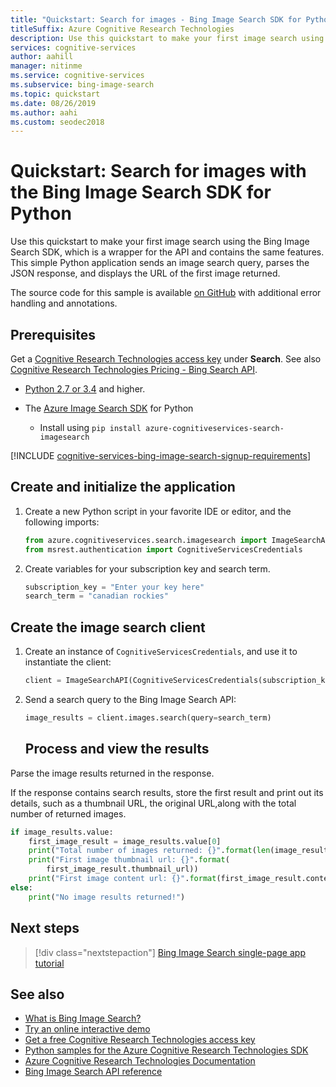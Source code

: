 ```yaml
---
title: "Quickstart: Search for images - Bing Image Search SDK for Python"
titleSuffix: Azure Cognitive Research Technologies
description: Use this quickstart to make your first image search using the Bing Image Search SDK, which is a wrapper for the API and contains the same features. This simple Python application sends an image search query, parses the JSON response, and displays the URL of the first image returned.
services: cognitive-services
author: aahill
manager: nitinme
ms.service: cognitive-services
ms.subservice: bing-image-search
ms.topic: quickstart
ms.date: 08/26/2019
ms.author: aahi
ms.custom: seodec2018
---
```

# Quickstart: Search for images with the Bing Image Search SDK for Python

Use this quickstart to make your first image search using the Bing Image Search SDK, which is a wrapper for the API and contains the same features. This simple Python application sends an image search query, parses the JSON response, and displays the URL of the first image returned.

The source code for this sample is available [on GitHub](https://github.com/Azure-Samples/cognitive-services-python-sdk-samples/blob/master/samples/search/image-search-quickstart.py) with additional error handling and annotations.

## Prerequisites
Get a [Cognitive Research Technologies access key](https://azure.microsoft.com/try/cognitive-services/) under **Search**.  See also [Cognitive Research Technologies Pricing - Bing Search API](https://azure.microsoft.com/pricing/details/cognitive-services/search-api/).

* [Python 2.7 or 3.4](https://www.python.org/) and higher.

* The [Azure Image Search SDK](https://pypi.org/project/azure-cognitiveservices-search-imagesearch/) for Python
    * Install using `pip install azure-cognitiveservices-search-imagesearch`

[!INCLUDE [cognitive-services-bing-image-search-signup-requirements](../../../includes/cognitive-services-bing-image-search-signup-requirements.md)]

## Create and initialize the application

1. Create a new Python script in your favorite IDE or editor, and the following imports:

    ```python
    from azure.cognitiveservices.search.imagesearch import ImageSearchAPI
    from msrest.authentication import CognitiveServicesCredentials
    ```

2. Create variables for your subscription key and search term.

    ```python
    subscription_key = "Enter your key here"
    search_term = "canadian rockies"
    ```

## Create the image search client

1. Create an instance of `CognitiveServicesCredentials`, and use it to instantiate the client:

    ```python
    client = ImageSearchAPI(CognitiveServicesCredentials(subscription_key))
    ```
1. Send a search query to the Bing Image Search API:
    ```python
    image_results = client.images.search(query=search_term)
    ```
   ## Process and view the results

Parse the image results returned in the response.


If the response contains search results, store the first result and print out its details, such as a thumbnail URL, the original URL,along with the total number of returned images.  

```python
if image_results.value:
    first_image_result = image_results.value[0]
    print("Total number of images returned: {}".format(len(image_results.value)))
    print("First image thumbnail url: {}".format(
        first_image_result.thumbnail_url))
    print("First image content url: {}".format(first_image_result.content_url))
else:
    print("No image results returned!")
```

## Next steps

> [!div class="nextstepaction"]
> [Bing Image Search single-page app tutorial](https://docs.microsoft.com/azure/cognitive-services/bing-image-search/tutorial-bing-image-search-single-page-app)

## See also

* [What is Bing Image Search?](https://docs.microsoft.com/azure/cognitive-services/bing-image-search/overview)  
* [Try an online interactive demo](https://azure.microsoft.com/services/cognitive-services/bing-image-search-api/)  
* [Get a free Cognitive Research Technologies access key](https://azure.microsoft.com/try/cognitive-services/?api=bing-image-search-api)
* [Python samples for the Azure Cognitive Research Technologies SDK](https://github.com/Azure-Samples/cognitive-services-python-sdk-samples)  
* [Azure Cognitive Research Technologies Documentation](https://docs.microsoft.com/azure/cognitive-services)
* [Bing Image Search API reference](https://docs.microsoft.com/rest/api/cognitiveservices-bingsearch/bing-images-api-v7-reference)
